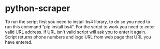 # python-scraper

To run the script first you need to install bs4 library, to do so you need to run this command "pip install bs4". 
For the script to work you need to enter valid URL address. If URL isn't valid script will ask you to enter it again.
Script returns phone numbers and logo URL from web page that URL you have entered.
